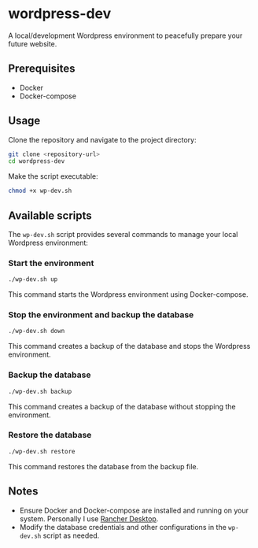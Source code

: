# wordpress-dev
A local/development Wordpress environment to peacefully prepare your future website.

## Prerequisites
- Docker
- Docker-compose

## Usage
Clone the repository and navigate to the project directory:
```bash
git clone <repository-url>
cd wordpress-dev
```

Make the script executable:
```bash
chmod +x wp-dev.sh
```

## Available scripts
The `wp-dev.sh` script provides several commands to manage your local Wordpress environment:

### Start the environment
```bash
./wp-dev.sh up
```
This command starts the Wordpress environment using Docker-compose.

### Stop the environment and backup the database
```bash
./wp-dev.sh down
```
This command creates a backup of the database and stops the Wordpress environment.

### Backup the database
```bash
./wp-dev.sh backup
```
This command creates a backup of the database without stopping the environment.

### Restore the database
```bash
./wp-dev.sh restore
```
This command restores the database from the backup file.

## Notes
- Ensure Docker and Docker-compose are installed and running on your system. Personally I use [Rancher Desktop](https://rancherdesktop.io/).
- Modify the database credentials and other configurations in the `wp-dev.sh` script as needed.
